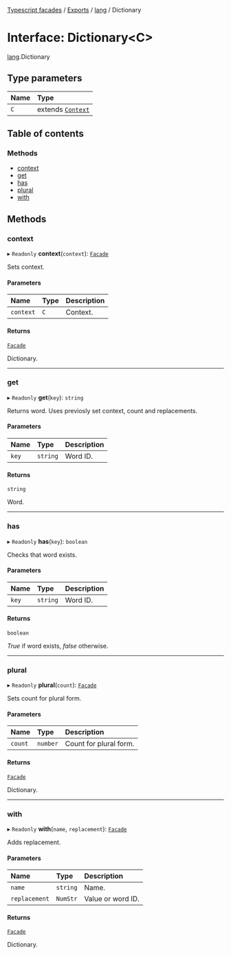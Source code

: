 [Typescript facades](../index.md) / [Exports](../modules.md) / [lang](../modules/lang.md) / Dictionary

# Interface: Dictionary<C\>

[lang](../modules/lang.md).Dictionary

## Type parameters

| Name | Type |
| :------ | :------ |
| `C` | extends [`Context`](../modules/lang.md#context) |

## Table of contents

### Methods

- [context](lang.Dictionary.md#context)
- [get](lang.Dictionary.md#get)
- [has](lang.Dictionary.md#has)
- [plural](lang.Dictionary.md#plural)
- [with](lang.Dictionary.md#with)

## Methods

### context

▸ `Readonly` **context**(`context`): [`Facade`](../modules/lang.md#facade)

Sets context.

#### Parameters

| Name | Type | Description |
| :------ | :------ | :------ |
| `context` | `C` | Context. |

#### Returns

[`Facade`](../modules/lang.md#facade)

Dictionary.

___

### get

▸ `Readonly` **get**(`key`): `string`

Returns word. Uses previosly set context, count and replacements.

#### Parameters

| Name | Type | Description |
| :------ | :------ | :------ |
| `key` | `string` | Word ID. |

#### Returns

`string`

Word.

___

### has

▸ `Readonly` **has**(`key`): `boolean`

Checks that word exists.

#### Parameters

| Name | Type | Description |
| :------ | :------ | :------ |
| `key` | `string` | Word ID. |

#### Returns

`boolean`

_True_ if word exists, _false_ otherwise.

___

### plural

▸ `Readonly` **plural**(`count`): [`Facade`](../modules/lang.md#facade)

Sets count for plural form.

#### Parameters

| Name | Type | Description |
| :------ | :------ | :------ |
| `count` | `number` | Count for plural form. |

#### Returns

[`Facade`](../modules/lang.md#facade)

Dictionary.

___

### with

▸ `Readonly` **with**(`name`, `replacement`): [`Facade`](../modules/lang.md#facade)

Adds replacement.

#### Parameters

| Name | Type | Description |
| :------ | :------ | :------ |
| `name` | `string` | Name. |
| `replacement` | `NumStr` | Value or word ID. |

#### Returns

[`Facade`](../modules/lang.md#facade)

Dictionary.
